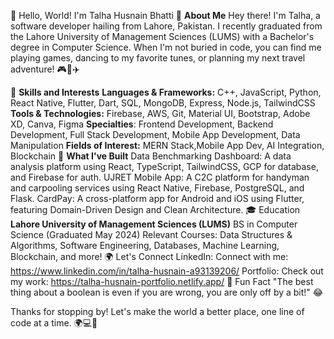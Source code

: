 👋 Hello, World! I'm Talha Husnain Bhatti 🌟
**About Me**
Hey there! I'm Talha, a software developer hailing from Lahore, Pakistan. I recently graduated from the Lahore University of Management Sciences (LUMS) with a Bachelor's degree in Computer Science. When I'm not buried in code, you can find me playing games, dancing to my favorite tunes, or planning my next travel adventure! 🎮💃✈️

🌟 **Skills and Interests**
**Languages & Frameworks:**
C++, JavaScript, Python, React Native, Flutter, Dart, SQL, MongoDB, Express, Node.js, TailwindCSS
**Tools & Technologies:**
Firebase, AWS, Git, Material UI, Bootstrap, Adobe XD, Canva, Figma
**Specialties**:
Frontend Development, Backend Development, Full Stack Development, Mobile App Development, Data Manipulation
**Fields of Interest:**
MERN Stack,Mobile App Dev, AI Integration, Blockchain
🚀 **What I've Built**
Data Benchmarking Dashboard: A data analysis platform using React, TypeScript, TailwindCSS, GCP for database, and Firebase for auth.
UJRET Mobile App: A C2C platform for handyman and carpooling services using React Native, Firebase, PostgreSQL, and Flask.
CardPay: A cross-platform app for Android and iOS using Flutter, featuring Domain-Driven Design and Clean Architecture.
🎓 Education
**Lahore University of Management Sciences (LUMS)**
BS in Computer Science (Graduated May 2024)
Relevant Courses: Data Structures & Algorithms, Software Engineering, Databases, Machine Learning, Blockchain, and more!
🌍 Let's Connect
LinkedIn: Connect with me: https://www.linkedin.com/in/talha-husnain-a93139206/
Portfolio: Check out my work:  https://talha-husnain-portfolio.netlify.app/
🦸 Fun Fact
"The best thing about a boolean is even if you are wrong, you are only off by a bit!" 😂

Thanks for stopping by! Let's make the world a better place, one line of code at a time. 🌍💻🚀

